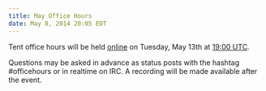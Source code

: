 ```yaml
---
title: May Office Hours
date: May 8, 2014 20:05 EDT
---
```


Tent office hours will be held [online](/officehours) on Tuesday, May 13th
at [19:00 UTC](http://everytimezone.com/#2014-5-13,420,5x1).

Questions may be asked in advance as status posts with the hashtag #officehours
or in realtime on IRC. A recording will be made available after the event.
